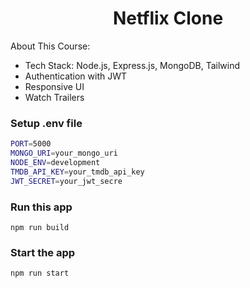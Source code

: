 <h1 align="center">Netflix Clone </h1>


About This Course:

-   Tech Stack: Node.js, Express.js, MongoDB, Tailwind
-   Authentication with JWT
-   Responsive UI
-   Watch Trailers


### Setup .env file

```bash
PORT=5000
MONGO_URI=your_mongo_uri
NODE_ENV=development
TMDB_API_KEY=your_tmdb_api_key
JWT_SECRET=your_jwt_secre

```

### Run this app

```shell
npm run build
```

### Start the app

```shell
npm run start
```
